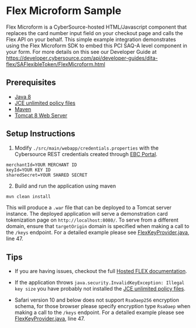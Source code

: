 # Flex Microform Sample

Flex Microform is a CyberSource-hosted HTML/Javascript component that replaces the card number input field on your checkout page and calls the Flex API on your behalf. This simple example integration demonstrates using the Flex Microform SDK to embed this PCI SAQ-A level component in your form. For more details on this see our Developer Guide at https://developer.cybersource.com/api/developer-guides/dita-flex/SAFlexibleToken/FlexMicroform.html

## Prerequisites

- [Java 8](http://www.oracle.com/technetwork/java/javase/downloads/jdk8-downloads-2133151.html)
- [JCE unlimited policy files](http://www.oracle.com/technetwork/java/javase/downloads/jce8-download-2133166.html)
- [Maven](https://maven.apache.org/install.html)
- [Tomcat 8 Web Server](http://tomcat.apache.org)

## Setup Instructions

1. Modify `./src/main/webapp/credentials.properties` with the Cybersource REST credentials created through [EBC Portal](https://ebc2.cybersource.com/).

  ```
  merchantId=YOUR MERCHANT ID
  keyId=YOUR KEY ID
  sharedSecret=YOUR SHARED SECRET
  ```

2. Build and run the application using maven
  ```bash
  mvn clean install
  ```

  This will produce a `.war` file that can be deployed to a Tomcat server instance. The deployed application will serve a demonstration card tokenization page on `http://localhost:8080/`. To serve from a different domain, ensure that `targetOrigin` domain is specified when making a call to the `/keys` endpoint. For a detailed example please see [FlexKeyProvider.java](./src/main/java/com/cybersource/example/FlexKeyProvider.java), line 47.

## Tips

- If you are having issues, checkout the full [Hosted FLEX documentation](https://developer.cybersource.com/api/developer-guides/dita-flex/SAFlexibleToken/FlexMicroform.html).

- If the application throws `java.security.InvalidKeyException: Illegal key size` you have probably not installed the [JCE unlimited policy files](http://www.oracle.com/technetwork/java/javase/downloads/jce8-download-2133166.html).

- Safari version 10 and below does not support `RsaOaep256` encryption schema, for those browser please specify encryption type `RsaOaep` when making a call to the `/keys` endpoint.  For a detailed example please see [FlexKeyProvider.java](./src/main/java/com.cybersource/example/FlexKeyProvider.java), line 47.

